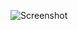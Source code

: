 ![Screenshot](https://raw.githubusercontent.com/Cryakl/Ultimate-RAT-Collection/refs/heads/main/Helios/HelioS-Trojan%20v.2.6/Screenshot.png)
